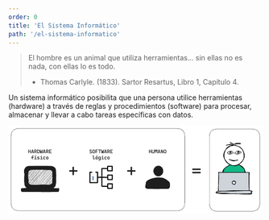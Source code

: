 ```yaml
---
order: 0
title: 'El Sistema Informático'
path: '/el-sistema-informatico'
---
```


> El hombre es un animal que utiliza herramientas... sin ellas no es nada, con ellas lo es todo.
>
> - Thomas Carlyle. (1833). Sartor Resartus, Libro 1, Capítulo 4.

Un sistema informático posibilita que una persona utilice herramientas (hardware) a través de reglas y procedimientos (software) para procesar, almacenar y llevar a cabo tareas específicas con datos.

![El Sistema Informático](./images/el-sistema-informatico.png)
